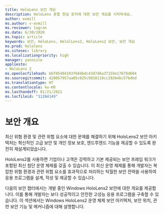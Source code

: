 ```yaml
---
title: HoloLens 보안 개요
description: HoloLens 혼합 현실 장치에 대한 보안 개요를 시작하세요.
author: evmill
ms.author: v-evmill
ms.reviewer: tagran
ms.date: 6/30/2020
ms.topic: article
keywords: 보안, HoloLens, HololLens2, HoloLens2 보안, 보안 개요
ms.prod: hololens
ms.sitesec: library
ms.localizationpriority: high
manager: yannisle
appliesto:
- HoloLens 2
ms.openlocfilehash: bbf05404193f684bdc43d7d6a37159e17678d604
ms.sourcegitcommit: d20057957aa05c025c9838119cc29264bc57b4bd
ms.translationtype: HT
ms.contentlocale: ko-KR
ms.lasthandoff: 01/21/2021
ms.locfileid: "11284149"
---
```

# 보안 개요

최신 위협 환경 및 관련 위험 요소에 대한 문제를 해결하기 위해 HoloLens2 보안 아키텍처는 혁신적인 고급 보안 및 개인 정보 보호, 엔드투엔드 기능을 제공할 수 있도록 완전히 재설계되었습니다.

HoloLens2를 사용하면 기업이나 고객은 강력하고 기본 제공되는 보안 프레임 워크가 포함된 최신 첨단 운영 체제를 갖출 수 있습니다. 이 최신 운영 체제를 통해 개발자는 복잡한 위협 환경과 관련 위험 요소를 효과적으로 처리하는 탁월한 보안 전략을 사용하여 응용 프로그램을 설계, 작성 및 제공할 수 있습니다. 

다음의 보안 챕터에서는 개발 중인 Windows HoloLens2 보안에 대한 개요를 제공합니다. 이를 통해 개발자는 보다 성공적이고 안전한 고성능 응용 프로그램을 구축할 수 있습니다. 이 섹션에서는 Windows HoloLens2 운영 체제 보안 아키텍처, 보안 위치, 관련 보안 기능 및 메커니즘에 대해 설명합니다.
